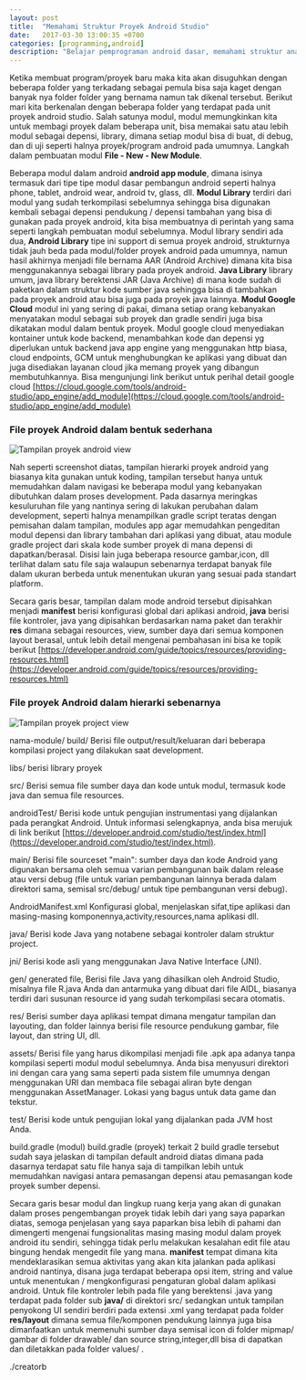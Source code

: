 ```yaml
---
layout: post
title:  "Memahami Struktur Proyek Android Studio"
date:   2017-03-30 13:00:35 +0700
categories: [programming,android]
description: "Belajar pemprograman android dasar, memahami struktur anatomi direktori project android diantara nya adalah model android dan perspektif project."
---
```


Ketika membuat program/proyek baru maka kita akan disuguhkan dengan beberapa folder yang terkadang sebagai pemula bisa saja kaget dengan banyak nya folder folder yang bernama namun tak dikenal tersebut. Berikut mari kita berkenalan dengan beberapa folder yang terdapat pada unit proyek android studio. Salah satunya modul, modul memungkinkan kita untuk membagi proyek dalam beberapa unit, bisa memakai satu atau lebih modul sebagai depensi, library, dimana setiap modul bisa di buat, di debug, dan di uji seperti halnya proyek/program android pada umumnya. Langkah dalam pembuatan modul **File - New - New Module**.

Beberapa modul dalam android **android app module**, dimana isinya termasuk dari tipe tipe modul dasar pembangun android seperti halnya phone, tablet, android wear, android tv, glass, dll.
**Modul Library** terdiri dari modul yang sudah terkompilasi sebelumnya sehingga bisa digunakan kembali sebagai depensi pendukung / depensi tambahan yang bisa di gunakan pada proyek android, kita bisa membuatnya di perintah yang sama seperti langkah pembuatan modul sebelumnya. Modul library sendiri ada dua, **Android Library** tipe ini support di semua proyek android, strukturnya tidak jauh beda pada modul/folder proyek android pada umumnya, namun hasil akhirnya menjadi file bernama AAR (Android Archive) dimana kita bisa menggunakannya sebagai library pada proyek android. **Java Library** library umum, java library berektensi JAR (Java Archive) di mana kode sudah di paketkan dalam struktur kode sumber java sehingga bisa di tambahkan pada proyek android atau bisa juga pada proyek java lainnya.
**Modul Google Cloud** modul ini yang sering di pakai, dimana setiap orang kebanyakan menyatakan modul sebagai sub proyek dan gradle sendiri juga bisa dikatakan modul dalam bentuk proyek. Modul google cloud menyediakan kontainer untuk kode backend, menambahkan kode dan depensi yg diperlukan untuk backend java app engine yang menggunakan http biasa, cloud endpoints, GCM untuk menghubungkan ke aplikasi yang dibuat dan juga disediakan layanan cloud jika memang proyek yang dibangun membutuhkannya. Bisa mengunjungi link berikut untuk perihal detail google cloud [https://cloud.google.com/tools/android-studio/app_engine/add_module](https://cloud.google.com/tools/android-studio/app_engine/add_module)

### File proyek Android dalam bentuk sederhana

![Tampilan proyek android view](https://c1.staticflickr.com/3/2905/33598642851_2ff3a23a70.jpg)

Nah seperti screenshot diatas, tampilan hierarki proyek android yang biasanya kita gunakan untuk koding, tampilan tersebut hanya untuk memudahkan dalam navigasi ke beberapa modul yang kebanyakan dibutuhkan dalam proses development. Pada dasarnya meringkas kesuluruhan file yang nantinya sering di lakukan perubahan dalam development, seperti halnya menampilkan gradle script teratas dengan pemisahan dalam tampilan, modules app agar memudahkan pengeditan modul depensi dan library tambahan dari aplikasi yang dibuat, atau module gradle project dari skala kode sumber proyek di mana depensi di dapatkan/berasal. Disisi lain juga beberapa resource gambar,icon, dll terlihat dalam satu file saja walaupun sebenarnya terdapat banyak file dalam ukuran berbeda untuk menentukan ukuran yang sesuai pada standart platform.

Secara garis besar, tampilan dalam mode android tersebut dipisahkan menjadi **manifest** berisi konfigurasi global dari aplikasi android, **java** berisi file kontroler, java yang dipisahkan berdasarkan nama paket dan terakhir **res** dimana sebagai resources, view, sumber daya dari semua komponen layout berasal, untuk lebih detail mengenai pembahasan ini bisa ke topik berikut [https://developer.android.com/guide/topics/resources/providing-resources.html](https://developer.android.com/guide/topics/resources/providing-resources.html)

### File proyek Android dalam hierarki sebenarnya

![Tampilan proyek project view](https://c1.staticflickr.com/3/2903/33727535075_e7c008b47d.jpg)

nama-module/
build/
Berisi file output/result/keluaran dari beberapa kompilasi project yang dilakukan saat development.

libs/
berisi library proyek

src/
Berisi semua file sumber daya dan kode untuk modul, termasuk kode java dan semua file resources.

androidTest/
Berisi kode untuk pengujian instrumentasi yang dijalankan pada perangkat Android. Untuk informasi selengkapnya, anda bisa merujuk di link berikut [https://developer.android.com/studio/test/index.html](https://developer.android.com/studio/test/index.html).

main/
Berisi file sourceset "main": sumber daya dan kode Android yang digunakan bersama oleh semua varian pembangunan baik dalam release atau versi debug (file untuk varian pembangunan lainnya berada dalam direktori sama, semisal src/debug/ untuk tipe pembangunan versi debug).

AndroidManifest.xml
Konfigurasi global, menjelaskan sifat,tipe aplikasi dan masing-masing komponennya,activity,resources,nama aplikasi dll.

java/
Berisi kode Java yang notabene sebagai kontroler dalam struktur project.

jni/
Berisi kode asli yang menggunakan Java Native Interface (JNI).

gen/
generated file, Berisi file Java yang dihasilkan oleh Android Studio, misalnya file R.java Anda dan antarmuka yang dibuat dari file AIDL, biasanya terdiri dari susunan resource id yang sudah terkompilasi secara otomatis.

res/
Berisi sumber daya aplikasi tempat dimana mengatur tampilan dan layouting, dan folder lainnya berisi file resource pendukung gambar, file layout, dan string UI, dll.

assets/
Berisi file yang harus dikompilasi menjadi file .apk apa adanya tanpa kompilasi seperti modul modul sebelumnya. Anda bisa menyusuri direktori ini dengan cara yang sama seperti pada sistem file umumnya dengan menggunakan URI dan membaca file sebagai aliran byte dengan menggunakan AssetManager. Lokasi yang bagus untuk data game dan tekstur.

test/
Berisi kode untuk pengujian lokal yang dijalankan pada JVM host Anda.

build.gradle (modul)
build.gradle (proyek)
terkait 2 build gradle tersebut sudah saya jelaskan di tampilan default android diatas dimana pada dasarnya terdapat satu file hanya saja di tampilkan lebih untuk memudahkan navigasi antara pemasangan depensi atau pemasangan kode proyek sumber depensi.

Secara garis besar modul dan lingkup ruang kerja yang akan di gunakan dalam proses pengembangan proyek tidak lebih dari yang saya paparkan diatas, semoga penjelasan yang saya paparkan bisa lebih di pahami dan dimengerti mengenai fungsionalitas masing masing modul dalam proyek android itu sendiri, sehingga tidak perlu melakukan kesalahan edit file atau bingung hendak mengedit file yang mana. **manifest** tempat dimana kita mendeklarasikan semua aktivitas yang akan kita jalankan pada aplikasi android nantinya, disana juga terdapat beberapa opsi item, string and value untuk menentukan / mengkonfigurasi pengaturan global dalam aplikasi android. Untuk file kontroler lebih pada file yang berektensi .java yang terdapat pada folder sub **java/** di direktori src/ sedangkan untuk tampilan penyokong UI sendiri berdiri pada extensi .xml yang terdapat pada folder **res/layout** dimana semua file/komponen pendukung lainnya juga bisa dimanfaatkan untuk memenuhi sumber daya semisal icon di folder mipmap/ gambar di folder drawable/ dan source string,integer,dll bisa di dapatkan dan diletakkan pada folder values/ .

./creatorb
